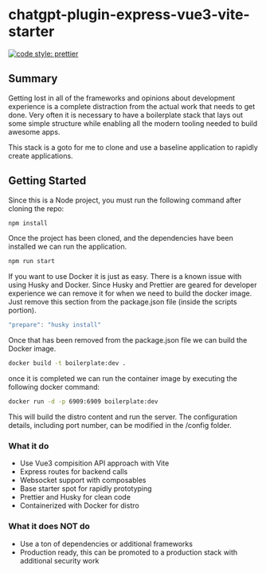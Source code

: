 # chatgpt-plugin-express-vue3-vite-starter

[![code style: prettier](https://img.shields.io/badge/code_style-prettier-ff69b4.svg?style=flat-square)](https://github.com/prettier/prettier)

## Summary

Getting lost in all of the frameworks and opinions about development experience is a complete distraction from the actual work that needs to get done. Very often it is necessary to have a boilerplate stack that lays out some simple structure while enabling all the modern tooling needed to build awesome apps.

This stack is a goto for me to clone and use a baseline application to rapidly create applications.

## Getting Started

Since this is a Node project, you must run the following command after cloning the repo:

```bash
npm install
```

Once the project has been cloned, and the dependencies have been installed we can run the application.

```bash
npm run start
```

If you want to use Docker it is just as easy. There is a known issue with using Husky and Docker. Since Husky and Prettier are geared for developer experience we can remove it for when we need to build the docker image. Just remove this section from the package.json file (inside the scripts portion).

```javascript
"prepare": "husky install"
```

Once that has been removed from the package.json file we can build the Docker image.

```bash
docker build -t boilerplate:dev .
```

once it is completed we can run the container image by executing the following docker command:

```bash
docker run -d -p 6909:6909 boilerplate:dev
```

This will build the distro content and run the server. The configuration details, including port number, can be modified in the /config folder.

### What it do

- Use Vue3 compisition API approach with Vite
- Express routes for backend calls
- Websocket support with composables
- Base starter spot for rapidly prototyping
- Prettier and Husky for clean code
- Containerized with Docker for distro

### What it does NOT do

- Use a ton of dependencies or additional frameworks
- Production ready, this can be promoted to a production stack with additional security work
